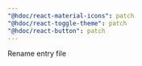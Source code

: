 ```yaml
---
"@hdoc/react-material-icons": patch
"@hdoc/react-toggle-theme": patch
"@hdoc/react-button": patch
---
```


Rename entry file
